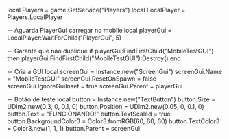 local Players = game:GetService("Players")
local LocalPlayer = Players.LocalPlayer

-- Aguarda PlayerGui carregar no mobile
local playerGui = LocalPlayer:WaitForChild("PlayerGui", 5)

-- Garante que não duplique
if playerGui:FindFirstChild("MobileTestGUI") then
    playerGui:FindFirstChild("MobileTestGUI"):Destroy()
end

-- Cria a GUI
local screenGui = Instance.new("ScreenGui")
screenGui.Name = "MobileTestGUI"
screenGui.ResetOnSpawn = false
screenGui.IgnoreGuiInset = true
screenGui.Parent = playerGui

-- Botão de teste
local button = Instance.new("TextButton")
button.Size = UDim2.new(0.3, 0, 0.1, 0)
button.Position = UDim2.new(0.05, 0, 0.1, 0)
button.Text = "FUNCIONANDO!"
button.TextScaled = true
button.BackgroundColor3 = Color3.fromRGB(60, 60, 60)
button.TextColor3 = Color3.new(1, 1, 1)
button.Parent = screenGui

